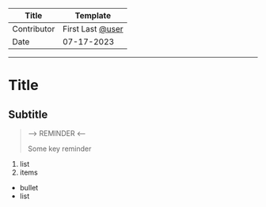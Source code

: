 Title | Template
--- | ---
Contributor | First Last [@user](https://github.com/user/)
Date | 07-17-2023

---
# Title
## Subtitle
> --> REMINDER <--
> 
> Some key reminder 

1. list
2. items

- bullet
- list

